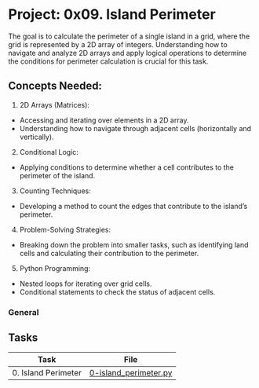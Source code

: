 # Project: 0x09. Island Perimeter

The goal is to calculate the perimeter of a single island in a grid, where the grid is represented by a 2D array of integers. Understanding how to navigate and analyze 2D arrays and apply logical operations to determine the conditions for perimeter calculation is crucial for this task.

## Concepts Needed:

1. 2D Arrays (Matrices):

- Accessing and iterating over elements in a 2D array.
- Understanding how to navigate through adjacent cells (horizontally and vertically).

2. Conditional Logic:

- Applying conditions to determine whether a cell contributes to the perimeter of the island.

3. Counting Techniques:

- Developing a method to count the edges that contribute to the island’s perimeter.

4. Problem-Solving Strategies:

- Breaking down the problem into smaller tasks, such as identifying land cells and calculating their contribution to the perimeter.

5. Python Programming:

- Nested loops for iterating over grid cells.
- Conditional statements to check the status of adjacent cells.

### General

## Tasks

| Task                | File                                             |
| ------------------- | ------------------------------------------------ |
| 0. Island Perimeter | [0-island_perimeter.py](./0-island_perimeter.py) |
